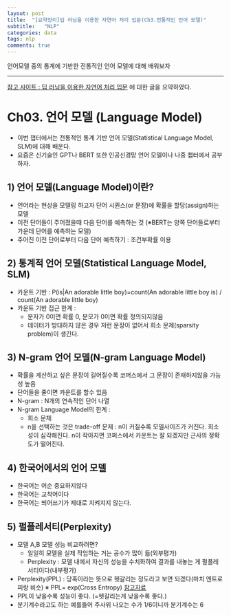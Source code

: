 ```yaml
---
layout: post
title:  "[요약정리]딥 러닝을 이용한 자연어 처리 입문(Ch3.전통적인 언어 모델)"
subtitle:   "NLP"
categories: data
tags: nlp
comments: true
---
```

  
언어모델 중의 통계에 기반한 전통적인 언어 모델에 대해 배워보자
  
---

[참고 사이트 : 딥 러닝을 이용한 자연어 처리 입문](https://wikidocs.net/21695) 에 대한 글을 요약하였다.

# Ch03. 언어 모델 (Language Model)
- 이번 챕터에서는 전통적인 통계 기반 언어 모델(Statistical Language Model, SLM)에 대해 배운다.
- 요즘은 신기술인 GPT나 BERT 또한 인공신경망 언어 모델이나 나중 챕터에서 공부하자.

## 1) 언어 모델(Language Model)이란?
- 언어라는 현상을 모델링 하고자 단어 시퀀스(or 문장)에 확률을 할당(assign)하는 모델
- 이전 단어들이 주어졌을때 다음 단어를 예측하는 것 (※BERT는 양쪽 단어들로부터 가운데 단어를 예측하는 모델)
- 주어진 이전 단어로부터 다음 단어 예측하기 : 조건부확률 이용

## 2) 통계적 언어 모델(Statistical Language Model, SLM)
- 카운트 기반 : P(is|An adorable little boy)=count(An adorable little boy is) / count(An adorable little boy)
- 카운트 기반 접근 한계 : 
    - 분자가 0이면 확률 0, 분모가 0이면 확률 정의되지않음
    - 데이터가 방대하지 않은 경우 저런 문장이 없어서 희소 문제(sparsity problem)이 생긴다.

## 3) N-gram 언어 모델(N-gram Language Model)
- 확률을 계산하고 싶은 문장이 길어질수록 코퍼스에서 그 문장이 존재하지않을 가능성 높음
- 단어들을 줄이면 카운트를 할수 있음
- N-gram : N개의 연속적인 단어 나열
- N-gram Language Model의 한계 :
    - 희소 문제
    - n을 선택하는 것은 trade-off 문제 : n이 커질수록 모델사이즈가 커진다. 희소성이 심각해진다. n이 작아지면 코퍼스에서 카운트는 잘 되겠지만 근사의 정확도가 떨어진다.

## 4) 한국어에서의 언어 모델
- 한국어는 어순 중요하지않다
- 한국어는 교착어이다
- 한국어는 띄어쓰기가 제대로 지켜지지 않는다.

## 5) 펄플레서티(Perplexity)
- 모델 A,B 모델 성능 비교하려면?
    - 일일히 모델을 실제 작업하는 거는 공수가 많이 듦(외부평가)
    - Perplexity : 모델 내에서 자신의 성능을 수치화하여 결과를 내놓는 게 펄플레서티이다(내부평가)
- Perplexity(PPL) : 당혹이라는 뜻으로 헷갈리는 정도라고 보면 되겠다(마치 엔트로피랑 비슷)
※ PPL= exp(Cross Entropy) [참고자료](https://kh-kim.gitbook.io/natural-language-processing-with-pytorch/00-cover-8/03-perpexity)
- PPL이 낮을수록 성능이 좋다. (=헷갈리는게 낮을수록 좋다.)
- 분기계수라고도 하는 예를들어 주사위 나오는 수가 1/6이니까 분기계수는 6

